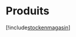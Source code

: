 # Produits

[!include[stockenmagasin](produits.stockenmagasin.autogen.md)]
























































































































































